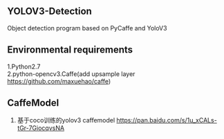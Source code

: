 ## YOLOV3-Detection
Object detection program based on PyCaffe and YoloV3

## Environmental requirements
1.Python2.7<br>2.python-opencv3.Caffe(add upsample layer https://github.com/maxuehao/caffe)<br>

## CaffeModel
1. 基于coco训练的yolov3 caffemodel https://pan.baidu.com/s/1u_xCALs-tGr-7GiocqvsNA 



